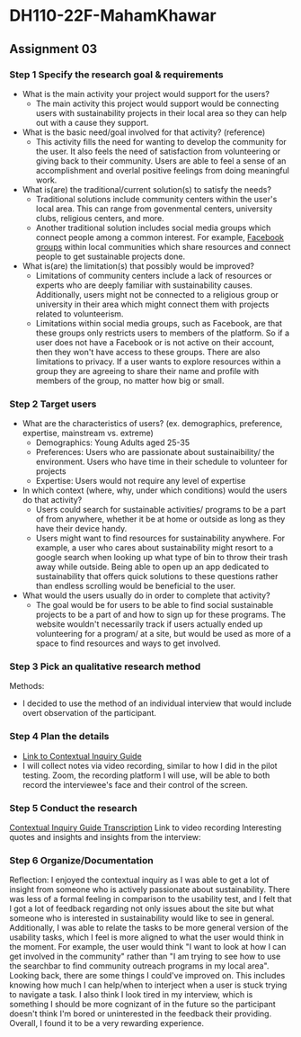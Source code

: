 # DH110-22F-MahamKhawar
## Assignment 03
### Step 1 Specify the research goal & requirements 
- What is the main activity your project would support for the users?
   - The main activity this project would support would be connecting users with sustainability projects in their local area so they can help out with a cause they support.
- What is the basic need/goal involved for that activity? (reference)
  - This activity fills the need for wanting to develop the community for the user. It also feels the need of satisfaction from volunteering or giving back to their community. Users are able to feel a sense of an accomplishment and overlal positive feelings from doing meaningful work. 
- What is(are) the traditional/current solution(s) to satisfy the needs?
  - Traditional solutions include community centers within the user's local area. This can range from govenmental centers, university clubs, religious centers, and more.
  - Another traditional solution includes social media groups which connect people among a common interest. For example, [Facebook groups](https://www.facebook.com/SEELAOrg/) within local communities which share resources and connect people to get sustainable projects done.
- What is(are) the limitation(s) that possibly would be improved?
  - Limitations of community centers include a lack of resources or experts who are deeply familiar with sustainability causes. Additionally, users might not be connected to a religious group or university in their area which might connect them with projects related to volunteerism. 
  - Limitations within social media groups, such as Facebook, are that these groups only restricts users to members of the platform. So if a user does not have a Facebook or is not active on their account, then they won't have access to these groups. There are also limitations to privacy. If a user wants to explore resources within a group they are agreeing to share their name and profile with members of the group, no matter how big or small.

### Step 2 Target users
- What are the characteristics of users? (ex. demographics, preference, expertise, mainstream vs. extreme) 
   - Demographics: Young Adults aged 25-35
   - Preferences: Users who are passionate about sustainaibility/ the environment. Users who have time in their schedule to volunteer for projects
   - Expertise: Users would not require any level of expertise
- In which context (where, why, under which conditions) would the users do that activity? 
   - Users could search for sustainable activities/ programs to be a part of from anywhere, whether it be at home or outside as long as they have their device handy. 
   - Users might want to find resources for sustainability anywhere. For example, a user who cares about sustainability might resort to a google search when looking up what type of bin to throw their trash away while outside. Being able to open up an app dedicated to sustainability that offers quick solutions to these questions rather than endless scrolling would be beneficial to the user.
- What would the users usually do in order to complete that activity? 
   - The goal would be for users to be able to find social sustainable projects to be a part of and how to sign up for these programs. The website wouldn't necessarily track if users actually ended up volunteering for a program/ at a site, but would be used as more of a space to find resources and ways to get involved.

### Step 3  Pick an qualitative research method 
Methods: 
- I decided to use the method of an individual interview that would include overt observation of the participant.


### Step 4 Plan the details
- [Link to Contextual Inquiry Guide](https://docs.google.com/document/d/1LLw50MNZCipD09QcdXLJ1s8Z1Ht8FGw3u8DkxM7cSMI/edit?usp=sharing)
- I will collect notes via video recording, similar to how I did in the pilot testing. Zoom, the recording platform I will use, will be able to both record the interviewee's face and their control of the screen.


### Step 5 Conduct the research
[Contextual Inquiry Guide Transcription](https://docs.google.com/document/d/1XbAsOtck7xtpydQLxzokBv6H4OG-mV8uDMayIdg7Di8/edit?usp=sharing)
Link to video recording
Interesting quotes and insights and insights from the interview: 

### Step 6 Organize/Documentation
Reflection: 
I enjoyed the contextual inquiry as I was able to get a lot of insight from someone who is actively passionate about sustainability. There was less of a formal feeling in comparison to the usability test, and I felt that I got a lot of feedback regarding not only issues about the site but what someone who is interested in sustainability would like to see in general. Additionally, I was able to relate the tasks to be more general version of the usability tasks, which I feel is more aligned to what the user would think in the moment. For example, the user would think "I want to look at how I can get involved in the community" rather than "I am trying to see how to use the searchbar to find community outreach programs in my local area". Looking back, there are some things I could've improved on. This includes knowing how much I can help/when to interject when a user is stuck trying to navigate a task. I also think I look tired in my interview, which is something I should be more cognizant of in the future so the participant doesn't think I'm bored or uninterested in the feedback their providing. Overall, I found it to be a very rewarding experience.
